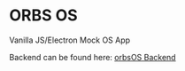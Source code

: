 # ORBS OS 
Vanilla JS/Electron Mock OS App

Backend can be found here: [orbsOS Backend](https://github.com/cchutis/backend-orbsOS)

